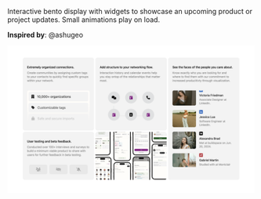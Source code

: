 Interactive bento display with widgets to showcase an upcoming product or project updates. Small animations play on load.

**Inspired by**: @ashugeo

![Alt text](static/final.png "Product Bento")
